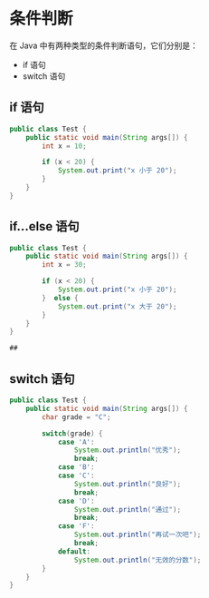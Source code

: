 # 条件判断

在 Java 中有两种类型的条件判断语句，它们分别是：

- if 语句
- switch 语句

## if 语句

<div class="run"></div>

```java
public class Test {
    public static void main(String args[]) {
        int x = 10;

        if (x < 20) {
            System.out.print("x 小于 20");
        }
    }
}
```

## if...else 语句

<div class="run"></div>

```java
public class Test {
    public static void main(String args[]) {
        int x = 30;

        if (x < 20) {
            System.out.print("x 小于 20");
        }  else {
            System.out.print("x 大于 20");
        }
    }
}

##
```

## switch 语句

<div class="run"></div>

```java
public class Test {
    public static void main(String args[]) {
        char grade = "C";

        switch(grade) {
            case 'A':
                System.out.println("优秀");
                break;
            case 'B':
            case 'C':
                System.out.println("良好");
                break;
            case 'D':
                System.out.println("通过");
                break;
            case 'F':
                System.out.println("再试一次吧");
                break;
            default:
                System.out.println("无效的分数");
        }
    }
}

```
